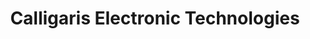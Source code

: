---
title: "Calligaris Electronic Technologies"
url: /kingston/calligaris-electronic-technologies/
shop: electronics
---